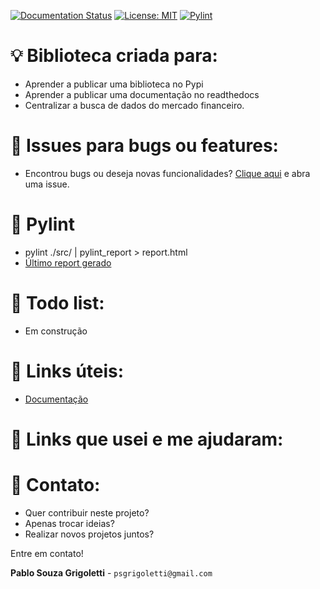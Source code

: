 [![Documentation Status](https://readthedocs.org/projects/margemliquida-market-data/badge/?version=latest)](https://margemliquida-market-data.readthedocs.io/pt/latest/?badge=latest)
[![License: MIT](https://img.shields.io/badge/License-MIT-yellow.svg)](https://opensource.org/licenses/MIT)
[![Pylint](https://github.com/psgrigoletti/margemliquida-market-data/actions/workflows/pylint.yml/badge.svg)](https://github.com/psgrigoletti/margemliquida-market-data/actions/workflows/pylint.yml)


# :bulb: Biblioteca criada para:
- Aprender a publicar uma biblioteca no Pypi
- Aprender a publicar uma documentação no readthedocs
- Centralizar a busca de dados do mercado financeiro.


# :bug: Issues para bugs ou features:
- Encontrou bugs ou deseja novas funcionalidades? [Clique aqui](https://github.com/psgrigoletti/margemliquida-market-data/issues/new) e abra uma issue.


# :test_tube: Pylint
- pylint ./src/ | pylint_report > report.html
- [Último report gerado](https://htmlpreview.github.io/?https://raw.githubusercontent.com/psgrigoletti/margemliquida-market-data/main/report.html)


# :construction: Todo list:
- Em construção


# :pill: Links úteis:
- [Documentação](https://margemliquida-market-data.readthedocs.io/pt/latest/)

# :bookmark: Links que usei e me ajudaram:


# :email: Contato:
- Quer contribuir neste projeto?
- Apenas trocar ideias?
- Realizar novos projetos juntos?

Entre em contato!

**Pablo Souza Grigoletti** - ```psgrigoletti@gmail.com```
